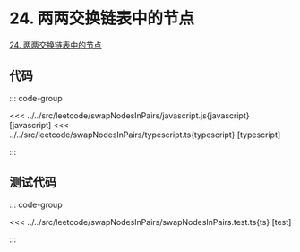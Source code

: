 # 24. 两两交换链表中的节点

[24. 两两交换链表中的节点](https://leetcode.cn/problems/swap-nodes-in-pairs/description/)

## 代码

::: code-group

<<< ../../src/leetcode/swapNodesInPairs/javascript.js{javascript} [javascript]
<<< ../../src/leetcode/swapNodesInPairs/typescript.ts{typescript} [typescript]

:::

## 测试代码

::: code-group

<<< ../../src/leetcode/swapNodesInPairs/swapNodesInPairs.test.ts{ts} [test]

:::
